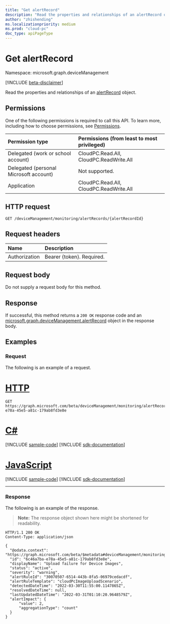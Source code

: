 ```yaml
---
title: "Get alertRecord"
description: "Read the properties and relationships of an alertRecord object."
author: "zhishending"
ms.localizationpriority: medium
ms.prod: "cloud-pc"
doc_type: apiPageType
---
```


# Get alertRecord

Namespace: microsoft.graph.deviceManagement

[!INCLUDE [beta-disclaimer](../../includes/beta-disclaimer.md)]

Read the properties and relationships of an [alertRecord](../resources/devicemanagement-alertrecord.md) object.

## Permissions

One of the following permissions is required to call this API. To learn more, including how to choose permissions, see [Permissions](/graph/permissions-reference).

|Permission type|Permissions (from least to most privileged)|
|:---|:---|
|Delegated (work or school account)|CloudPC.Read.All, CloudPC.ReadWrite.All|
|Delegated (personal Microsoft account)|Not supported.|
|Application|CloudPC.Read.All, CloudPC.ReadWrite.All|

## HTTP request

<!-- {
  "blockType": "ignored"
}
-->
``` http
GET /deviceManagement/monitoring/alertRecords/{alertRecordId}
```

## Request headers

|Name|Description|
|:---|:---|
|Authorization|Bearer {token}. Required.|

## Request body

Do not supply a request body for this method.

## Response

If successful, this method returns a `200 OK` response code and an [microsoft.graph.deviceManagement.alertRecord](../resources/devicemanagement-alertrecord.md) object in the response body.

## Examples

### Request

The following is an example of a request.


# [HTTP](#tab/http)
<!-- {
  "blockType": "request",
  "name": "get_alertrecord"
}
-->
``` http
GET https://graph.microsoft.com/beta/deviceManagement/monitoring/alertRecords/6c46a7ba-e78a-45e5-a81c-179ab8fd3e8e
```

# [C#](#tab/csharp)
[!INCLUDE [sample-code](../includes/snippets/csharp/get-alertrecord-csharp-snippets.md)]
[!INCLUDE [sdk-documentation](../includes/snippets/snippets-sdk-documentation-link.md)]

# [JavaScript](#tab/javascript)
[!INCLUDE [sample-code](../includes/snippets/javascript/get-alertrecord-javascript-snippets.md)]
[!INCLUDE [sdk-documentation](../includes/snippets/snippets-sdk-documentation-link.md)]

---

### Response

The following is an example of the response.

>**Note:** The response object shown here might be shortened for readability.
<!-- {
  "blockType": "response",
  "truncated": true,
  "@odata.type": "microsoft.graph.deviceManagement.alertRecord"
}
-->
``` http
HTTP/1.1 200 OK
Content-Type: application/json

{
  "@odata.context": "https://graph.microsoft.com/beta/$metadata#deviceManagement/monitoring/alertRecords/$entity",
  "id": "6c46a7ba-e78a-45e5-a81c-179ab8fd3e8e",
  "displayName": "Upload failure for Device Images",
  "status": "active",
  "severity": "warning",
  "alertRuleId": "30070507-6514-443b-8fa5-06979cedacdf",
  "alertRuleTemplate": "cloudPcImageUploadScenario",
  "detectedDateTime": "2022-03-30T11:55:00.1147865Z",
  "resolvedDateTime": null,
  "lastUpdatedDateTime": "2022-03-31T01:10:20.9648579Z",
  "alertImpact": {
      "value": 2,
      "aggregationType": "count"
  }
}
```
